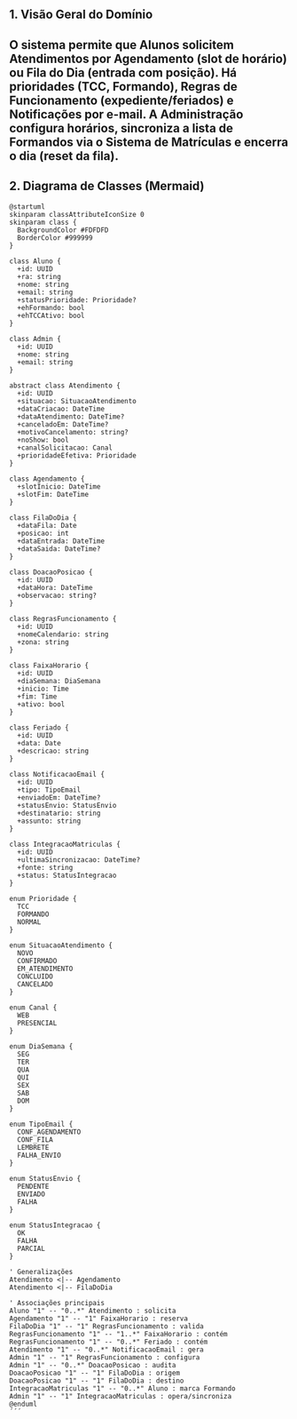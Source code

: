 ## 1. Visão Geral do Domínio
O sistema permite que **Alunos** solicitem **Atendimentos** por
**Agendamento** (slot de horário) ou **Fila do Dia** (entrada com posição). Há
**prioridades** (TCC, Formando), **Regras de Funcionamento**
(expediente/feriados) e **Notificações** por e-mail. A **Administração** configura
horários, sincroniza a lista de **Formandos** via o **Sistema de Matrículas** e
encerra o dia (reset da fila).
---
## 2. Diagrama de Classes (Mermaid)
```
@startuml
skinparam classAttributeIconSize 0
skinparam class {
  BackgroundColor #FDFDFD
  BorderColor #999999
}

class Aluno {
  +id: UUID
  +ra: string
  +nome: string
  +email: string
  +statusPrioridade: Prioridade?
  +ehFormando: bool
  +ehTCCAtivo: bool
}

class Admin {
  +id: UUID
  +nome: string
  +email: string
}

abstract class Atendimento {
  +id: UUID
  +situacao: SituacaoAtendimento
  +dataCriacao: DateTime
  +dataAtendimento: DateTime?
  +canceladoEm: DateTime?
  +motivoCancelamento: string?
  +noShow: bool
  +canalSolicitacao: Canal
  +prioridadeEfetiva: Prioridade
}

class Agendamento {
  +slotInicio: DateTime
  +slotFim: DateTime
}

class FilaDoDia {
  +dataFila: Date
  +posicao: int
  +dataEntrada: DateTime
  +dataSaida: DateTime?
}

class DoacaoPosicao {
  +id: UUID
  +dataHora: DateTime
  +observacao: string?
}

class RegrasFuncionamento {
  +id: UUID
  +nomeCalendario: string
  +zona: string
}

class FaixaHorario {
  +id: UUID
  +diaSemana: DiaSemana
  +inicio: Time
  +fim: Time
  +ativo: bool
}

class Feriado {
  +id: UUID
  +data: Date
  +descricao: string
}

class NotificacaoEmail {
  +id: UUID
  +tipo: TipoEmail
  +enviadoEm: DateTime?
  +statusEnvio: StatusEnvio
  +destinatario: string
  +assunto: string
}

class IntegracaoMatriculas {
  +id: UUID
  +ultimaSincronizacao: DateTime?
  +fonte: string
  +status: StatusIntegracao
}

enum Prioridade {
  TCC
  FORMANDO
  NORMAL
}

enum SituacaoAtendimento {
  NOVO
  CONFIRMADO
  EM_ATENDIMENTO
  CONCLUIDO
  CANCELADO
}

enum Canal {
  WEB
  PRESENCIAL
}

enum DiaSemana {
  SEG
  TER
  QUA
  QUI
  SEX
  SAB
  DOM
}

enum TipoEmail {
  CONF_AGENDAMENTO
  CONF_FILA
  LEMBRETE
  FALHA_ENVIO
}

enum StatusEnvio {
  PENDENTE
  ENVIADO
  FALHA
}

enum StatusIntegracao {
  OK
  FALHA
  PARCIAL
}

' Generalizações
Atendimento <|-- Agendamento
Atendimento <|-- FilaDoDia

' Associações principais
Aluno "1" -- "0..*" Atendimento : solicita
Agendamento "1" -- "1" FaixaHorario : reserva
FilaDoDia "1" -- "1" RegrasFuncionamento : valida
RegrasFuncionamento "1" -- "1..*" FaixaHorario : contém
RegrasFuncionamento "1" -- "0..*" Feriado : contém
Atendimento "1" -- "0..*" NotificacaoEmail : gera
Admin "1" -- "1" RegrasFuncionamento : configura
Admin "1" -- "0..*" DoacaoPosicao : audita
DoacaoPosicao "1" -- "1" FilaDoDia : origem
DoacaoPosicao "1" -- "1" FilaDoDia : destino
IntegracaoMatriculas "1" -- "0..*" Aluno : marca Formando
Admin "1" -- "1" IntegracaoMatriculas : opera/sincroniza
@enduml
´´´